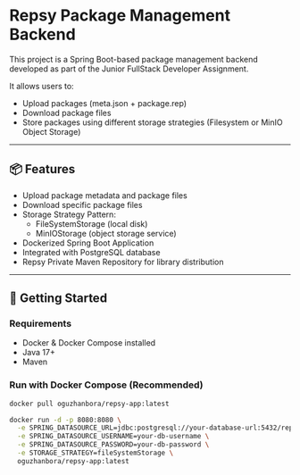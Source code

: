 # Repsy Package Management Backend

This project is a Spring Boot-based package management backend developed as part of the Junior FullStack Developer Assignment.

It allows users to:
- Upload packages (meta.json + package.rep)
- Download package files
- Store packages using different storage strategies (Filesystem or MinIO Object Storage)

---

## 📦 Features

- Upload package metadata and package files
- Download specific package files
- Storage Strategy Pattern:
  - FileSystemStorage (local disk)
  - MinIOStorage (object storage service)
- Dockerized Spring Boot Application
- Integrated with PostgreSQL database
- Repsy Private Maven Repository for library distribution

---

## 🚀 Getting Started

### Requirements
- Docker & Docker Compose installed
- Java 17+
- Maven

### Run with Docker Compose (Recommended)

```bash
docker pull oguzhanbora/repsy-app:latest

docker run -d -p 8080:8080 \
  -e SPRING_DATASOURCE_URL=jdbc:postgresql://your-database-url:5432/repsydb \
  -e SPRING_DATASOURCE_USERNAME=your-db-username \
  -e SPRING_DATASOURCE_PASSWORD=your-db-password \
  -e STORAGE_STRATEGY=fileSystemStorage \
  oguzhanbora/repsy-app:latest
